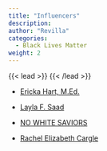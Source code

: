 ```yaml
---
title: "Influencers"
description: 
author: "Revilla"
categories:
  - Black Lives Matter
weight: 2
---
```


{{< lead >}}
{{< /lead >}}

* [Ericka Hart, M.Ed.](https://www.instagram.com/ihartericka/)<br>

* [Layla F. Saad](https://www.instagram.com/laylafsaad/)<br>

* [NO WHITE SAVIORS](https://www.instagram.com/nowhitesaviors/)<br>

* [Rachel Elizabeth Cargle](https://www.instagram.com/rachel.cargle/) <br>



